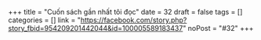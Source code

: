 ﻿+++
title = "Cuốn sách gần nhất tôi đọc"
date = 32
draft = false
tags = []
categories = []
link = "https://facebook.com/story.php?story_fbid=954209201442044&id=100005589183437"
noPost = "#32"
+++
